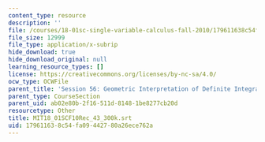 ```yaml
---
content_type: resource
description: ''
file: /courses/18-01sc-single-variable-calculus-fall-2010/179611638c54fa09442780a26ece762a_MIT18_01SCF10Rec_43_300k.srt
file_size: 12999
file_type: application/x-subrip
hide_download: true
hide_download_original: null
learning_resource_types: []
license: https://creativecommons.org/licenses/by-nc-sa/4.0/
ocw_type: OCWFile
parent_title: 'Session 56: Geometric Interpretation of Definite Integrals'
parent_type: CourseSection
parent_uid: ab02e80b-2f16-511d-8148-1be8277cb20d
resourcetype: Other
title: MIT18_01SCF10Rec_43_300k.srt
uid: 17961163-8c54-fa09-4427-80a26ece762a
---
```

